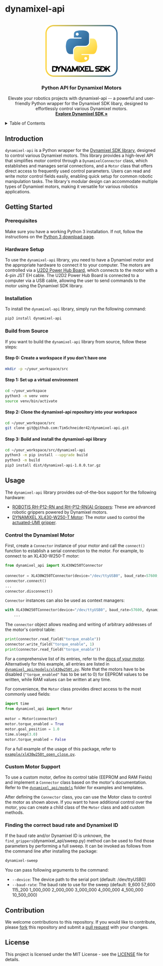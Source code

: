 # dynamixel-api


<!-- PROJECT LOGO -->
<br />
<div align="center">
  <a href="https://github.com/TimSchneider42/dynamixel-api">
    <img src="docs/python_dynamixel_sdk_logo.png" alt="umi-grip-controller" height="170">
  </a>

  <h3 align="center">Python API for Dynamixel Motors</h3>

  <p align="center">
    Elevate your robotics projects with dynamixel-api -- a powerful and user-friendly Python wrapper for the Dynamixel SDK libary, designed to effortlessly control various Dynamixel motors.
    <br />
    <a href="https://emanual.robotis.com/docs/en/software/dynamixel/dynamixel_sdk/overview/"><strong>Explore Dynamixel SDK »</strong></a>
</div>


<!-- TABLE OF CONTENTS -->
<details>
  <summary>Table of Contents</summary>
  <ol>
    <li>
      <a href="#introduction">Introduction</a>
    </li>
    <li>
      <a href="#getting-started">Getting Started</a>
      <ol>
        <li>
          <a href="#prerequisites">Prerequisites</a>
        </li>
        <li>
          <a href="#hardware-setup">Hardware Setup</a>
        </li>
        <li>
          <a href="#installation">Installation</a>
        </li>
        <li>
          <a href="#build-from-source">Build from Source</a>
        </li>
      </ol>
    </li>
    <li>
      <a href="#usage">Usage</a>
      <ol>
        <li>
            <a href="#control-the-dynamixel-motor">Control the Dynamixel Motor</a>
        </li>
        <li>
            <a href="#custom-motor-support">Custom Motor Support</a>
        </li>
      </ol>
    </li>
    <li>
      <a href="#contribution">Contribution</a>
    </li>
    <li>
        <a href="#license">License</a>
    </li>
  </ol>
</details>


<!-- INTRODUCTION -->
## Introduction
`dynamixel-api` is a Python wrapper for the [Dynamixel SDK library](https://emanual.robotis.com/docs/en/software/dynamixel/dynamixel_sdk/overview/), designed to control various Dynamixel motors. This library provides a high-level API that simplifies motor control through a `DynamixelConnector` class, which establishes and manages serial connections, and a `Motor` class that offers direct access to frequently used control parameters. Users can read and write motor control fields easily, enabling quick setup for common robotic manipulation tasks. The library's modular design can accommodate multiple types of Dynamixel motors, making it versatile for various robotics applications.


<!-- GETTING STARTED -->
## Getting Started

### Prerequisites
Make sure you have a working Python 3 installation. If not, follow the instructions on the <a href="https://www.python.org/downloads/">Python 3 download page</a>.

### Hardware Setup
To use the `dynamixel-api` library, you need to have a Dynamixel motor and the appropriate hardware to connect it to your computer. The motors are controlled via a <a href="https://emanual.robotis.com/docs/en/parts/interface/u2d2_power_hub/">U2D2 Power Hub Board</a>, which connects to the motor with a 4-pin JST EH cable. The U2D2 Power Hub Board is connected to a computer via a USB cable, allowing the user to send commands to the motor using the Dynamixel SDK library.

### Installation
To install the `dynamixel-api` library, simply run the following command:
```sh
pip3 install dynamixel-api
```

### Build from Source
If you want to build the `dynamixel-api` library from source, follow these steps:

#### Step 0: Create a workspace if you don't have one
```sh
mkdir -p ~/your_workspace/src
```

#### Step 1: Set up a virtual environment
```sh
cd ~/your_workspace
python3 -m venv venv
source venv/bin/activate
```

#### Step 2: Clone the dynamixel-api repository into your workspace
```sh
cd ~/your_workspace/src
git clone git@github.com:TimSchneider42/dynamixel-api.git
```

#### Step 3: Build and install the dynamixel-api library
```sh
cd ~/your_workspace/src/dynamixel-api
python3 -m pip install --upgrade build
python3 -m build
pip3 install dist/dynamixel-api-1.0.0.tar.gz
```

## Usage
The `dynamixel-api` library provides out-of-the-box support for the following hardware:
- [ROBOTIS RH-P12-RN and RH-P12-RN(A) Grippers](https://emanual.robotis.com/docs/en/platform/rh_p12_rn/): These are advanced robotic grippers powered by Dynamixel motors.
- [DYNAMIXEL XL430-W250-T Motor](https://emanual.robotis.com/docs/en/dxl/x/xl430-w250/): The motor used to control the [actuated-UMI gripper](https://github.com/erikhelmut/actuated-umi).

### Control the Dynamixel Motor

First, create a `Connector` instance of your motor and call the `connect()` function to establish a serial connection to the motor. For example, to connect to an XL430-W250-T motor:

```python
from dynamixel_api import XL430W250TConnector

connector = XL430W250TConnector(device="/dev/ttyUSB0", baud_rate=57600, dynamixel_id=1)
connector.connect()
...
connector.disconnect()
```

`Connector` instances can also be used as context managers:

```python
with XL430W250TConnector(device="/dev/ttyUSB0", baud_rate=57600, dynamixel_id=1) as connector:
    ...
```

The `connector` object allows reading and writing of arbitrary addresses of the motor's control table:

```python
print(connector.read_field("torque_enable"))
connector.write_field("torque_enable", 1)
print(connector.read_field("torque_enable"))
```

For a comprehensive list of its entries, refer to the [docs of your motor](https://emanual.robotis.com/docs/en/software/dynamixel/dynamixel_sdk/overview/).
Alternatively for this example, all entries are listed in [`dynamixel_api/models/xl430w250t.py`](dynamixel_api/models/xl430w250t.py).
Note that the motors have to be disabled (`"torque_enabled"` has to be set to 0) for EEPROM values to be written, while RAM values can be written at any time.

For convenience, the `Motor` class provides direct access to the most commonly used fields:

```python
import time
from dynamixel_api import Motor

motor = Motor(connector)
motor.torque_enabled = True
motor.goal_position = 1.0
time.sleep(3.0)
motor.torque_enabled = False
```

For a full example of the usage of this package, refer to [`example/xl430w250t_open_close.py`](example/xl430w250t_open_close.py).

### Custom Motor Support
To use a custom motor, define its control table (EEPROM and RAM Fields) and implement a `Connector` class based on the motor's documentation. Refer to the [`dynamixel_api/models`](dynamixel_api/models) folder for examples and templates.

After defining the `Connector` class, you can use the Motor class to control the motor as shown above. If you want to have additional control over the motor, you can create a child class of the `Motor` class and add custom methods.

### Finding the correct baud rate and Dynamixel ID
If the baud rate and/or Dynamixel ID is unknown, the `find_grippers`(dynamixel_api/sweep.py) method can be used to find those parameters by performing a full sweep. It can be invoked as follows from the command line after installing the package:

```sh
dynamixel-sweep
```

You can pass following arguments to the command:
- `--device`: The device path to the serial port (default: /dev/ttyUSB0)
- `--baud-rate`: The baud rate to use for the sweep (default: 9_600 57_600 115_200 1_000_000 2_000_000 3_000_000 4_000_000 4_500_000 10_500_000)


<!-- CONTRIBUTION -->
## Contribution
We welcome contributions to this repository. If you would like to contribute, please <a href="https://github.com/TimSchneider42/dynamixel-api/fork">fork</a> this repository and submit a <a href="https://github.com/TimSchneider42/dynamixel-api/compare">pull request</a> with your changes.


<!-- LICENDE -->
## License
This project is licensed under the MIT License - see the [LICENSE](LICENSE) file for details.
